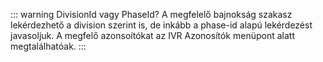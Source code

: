 ::: warning DivisionId vagy PhaseId?
A megfelelő bajnokság szakasz lekérdezhető a division szerint is, de inkább a phase-id alapú lekérdezést javasoljuk. A megfelő azonsoítókat az IVR Azonosítók menüpont alatt megtalálhatóak.
:::
